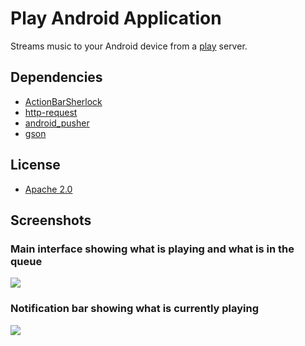 # Play Android Application

Streams music to your Android device from a [play](https://github.com/play/play) server.

## Dependencies

* [ActionBarSherlock](https://github.com/JakeWharton/ActionBarSherlock)
* [http-request](https://github.com/kevinsawicki/http-request)
* [android_pusher](https://github.com/kevinsawicki/android_pusher)
* [gson](http://code.google.com/p/google-gson/)

## License

* [Apache 2.0](http://www.apache.org/licenses/LICENSE-2.0.html)

## Screenshots

### Main interface showing what is playing and what is in the queue

![](http://img.skitch.com/20120420-84h5ikgtx9uac5yxn77ubbk1t2.png)

### Notification bar showing what is currently playing

![](http://img.skitch.com/20120416-piytk797hrcq18ik1qepmxqkt2.png)
